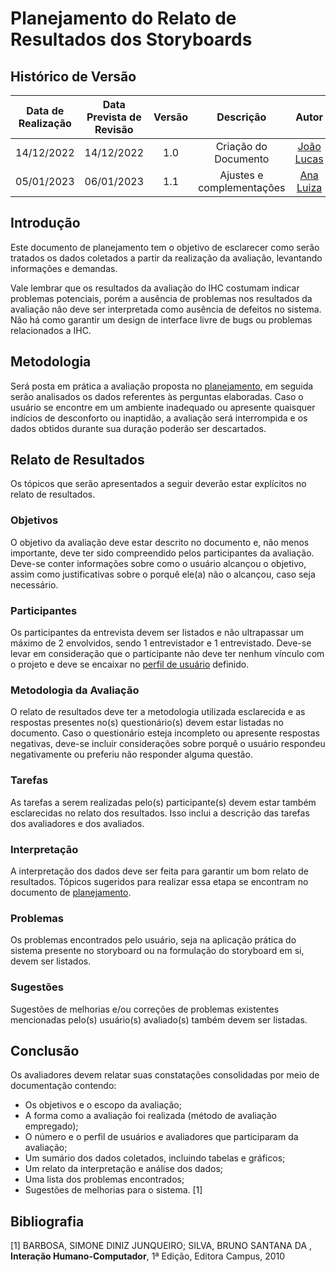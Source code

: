 # Planejamento do Relato de Resultados dos Storyboards

## <a>Histórico de Versão</a>

|Data de Realização|Data Prevista de Revisão|Versão|Descrição|Autor|Revisor|
| :----------: | :------: | :-----------: | :---------: |:---------: | :---------: |
|14/12/2022|14/12/2022|1.0|Criação do Documento|[João Lucas](https://github.com/HacKairos)|[Ana Luiza](https://github.com/AnHoff)|
|05/01/2023|06/01/2023|1.1|Ajustes e complementações|[Ana Luiza](https://github.com/AnHoff)|[Eduardo](https://github.com/edudsan)|

## <a>Introdução</a>

Este documento de planejamento tem o objetivo de esclarecer como serão tratados os dados coletados a partir da realização da avaliação, levantando informações e demandas. 

Vale lembrar que os resultados da avaliação do IHC costumam indicar problemas potenciais, porém a ausência de problemas nos resultados da avaliação não deve ser interpretada como ausência de defeitos no sistema. Não há como garantir um design de interface livre de bugs ou problemas relacionados a IHC.

## <a>Metodologia</a>

Será posta em prática a avaliação proposta no [planejamento](PlanejamentoAvStoryboard.md), em seguida serão analisados os dados referentes às perguntas elaboradas. Caso o usuário se encontre em um ambiente inadequado ou apresente quaisquer indícios de desconforto ou inaptidão, a avaliação será interrompida e os dados obtidos durante sua duração poderão ser descartados.

## <a>Relato de Resultados</a>

Os tópicos que serão apresentados a seguir deverão estar explícitos no relato de resultados.

### <a>Objetivos</a>

O objetivo da avaliação deve estar descrito no documento e, não menos importante, deve ter sido compreendido pelos participantes da avaliação. Deve-se conter informações sobre como o usuário alcançou o objetivo, assim como justificativas sobre o porquê ele(a) não o alcançou, caso seja necessário.

### <a>Participantes</a>

Os participantes da entrevista devem ser listados e não ultrapassar um máximo de 2 envolvidos, sendo 1 entrevistador e 1 entrevistado. Deve-se levar em consideração que o participante não deve ter nenhum vínculo com o projeto e deve se encaixar no [perfil de usuário](../../../Tarefas/perfilUsuario.md) definido.

### <a>Metodologia da Avaliação</a>

O relato de resultados deve ter a metodologia utilizada esclarecida e as respostas presentes no(s) questionário(s) devem estar listadas no documento. Caso o questionário esteja incompleto ou apresente respostas negativas, deve-se incluir considerações sobre porquê o usuário respondeu negativamente ou preferiu não responder alguma questão.

### <a>Tarefas</a>

As tarefas a serem realizadas pelo(s) participante(s) devem estar também esclarecidas no relato dos resultados. Isso inclui a descrição das tarefas dos avaliadores e dos avaliados.

### <a>Interpretação</a>

A interpretação dos dados deve ser feita para garantir um bom relato de resultados. Tópicos sugeridos para realizar essa etapa se encontram no documento de [planejamento](PlanejamentoAvStoryboard.md).

### <a>Problemas</a>

Os problemas encontrados pelo usuário, seja na aplicação prática do sistema presente no storyboard ou na formulação do storyboard em si, devem ser listados.

### <a>Sugestões</a>

Sugestões de melhorias e/ou correções de problemas existentes mencionadas pelo(s) usuário(s) avaliado(s) também devem ser listadas.

## <a>Conclusão</a>

Os avaliadores devem relatar suas constatações consolidadas por meio de documentação contendo:

- Os objetivos e o escopo da avaliação;
- A forma como a avaliação foi realizada (método de avaliação empregado);
- O número e o perfil de usuários e avaliadores que participaram da avaliação;
- Um sumário dos dados coletados, incluindo tabelas e gráficos;
- Um relato da interpretação e análise dos dados;
- Uma lista dos problemas encontrados;
- Sugestões de melhorias para o sistema. [1]

## <a>Bibliografia</a>

[1] BARBOSA, SIMONE DINIZ JUNQUEIRO; SILVA, BRUNO SANTANA DA , **Interação Humano-Computador**, 1ª Edição, Editora Campus, 2010 

